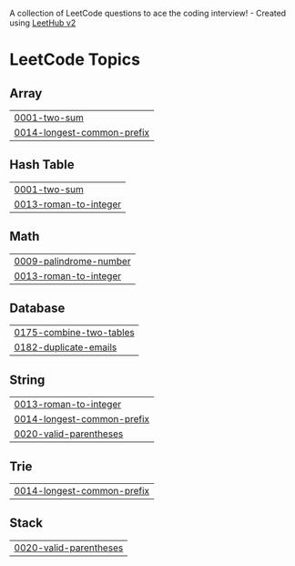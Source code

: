 A collection of LeetCode questions to ace the coding interview! - Created using [LeetHub v2](https://github.com/arunbhardwaj/LeetHub-2.0)
<!---LeetCode Topics Start-->
# LeetCode Topics
## Array
|  |
| ------- |
| [0001-two-sum](https://github.com/MathanCoder10/Leetcode-Problems/tree/master/0001-two-sum) |
| [0014-longest-common-prefix](https://github.com/MathanCoder10/Leetcode-Problems/tree/master/0014-longest-common-prefix) |
## Hash Table
|  |
| ------- |
| [0001-two-sum](https://github.com/MathanCoder10/Leetcode-Problems/tree/master/0001-two-sum) |
| [0013-roman-to-integer](https://github.com/MathanCoder10/Leetcode-Problems/tree/master/0013-roman-to-integer) |
## Math
|  |
| ------- |
| [0009-palindrome-number](https://github.com/MathanCoder10/Leetcode-Problems/tree/master/0009-palindrome-number) |
| [0013-roman-to-integer](https://github.com/MathanCoder10/Leetcode-Problems/tree/master/0013-roman-to-integer) |
## Database
|  |
| ------- |
| [0175-combine-two-tables](https://github.com/MathanCoder10/Leetcode-Problems/tree/master/0175-combine-two-tables) |
| [0182-duplicate-emails](https://github.com/MathanCoder10/Leetcode-Problems/tree/master/0182-duplicate-emails) |
## String
|  |
| ------- |
| [0013-roman-to-integer](https://github.com/MathanCoder10/Leetcode-Problems/tree/master/0013-roman-to-integer) |
| [0014-longest-common-prefix](https://github.com/MathanCoder10/Leetcode-Problems/tree/master/0014-longest-common-prefix) |
| [0020-valid-parentheses](https://github.com/MathanCoder10/Leetcode-Problems/tree/master/0020-valid-parentheses) |
## Trie
|  |
| ------- |
| [0014-longest-common-prefix](https://github.com/MathanCoder10/Leetcode-Problems/tree/master/0014-longest-common-prefix) |
## Stack
|  |
| ------- |
| [0020-valid-parentheses](https://github.com/MathanCoder10/Leetcode-Problems/tree/master/0020-valid-parentheses) |
<!---LeetCode Topics End-->
